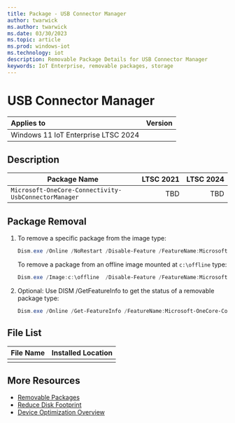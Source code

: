 ```yaml
---
title: Package - USB Connector Manager
author: twarwick
ms.author: twarwick
ms.date: 03/30/2023
ms.topic: article
ms.prod: windows-iot
ms.technology: iot
description: Removable Package Details for USB Connector Manager
keywords: IoT Enterprise, removable packages, storage
---
```


# USB Connector Manager

| Applies to   |  Version            |
|:-------------|:--------------------|
| Windows 11 IoT Enterprise LTSC 2024 | |

## Description

<fill in the blank>

| Package Name | LTSC&nbsp;2021 | LTSC&nbsp;2024  |
|--------------|---------------:|----------------:|
| `Microsoft-OneCore-Connectivity-UsbConnectorManager`  | TBD | TBD |

## Package Removal

1. To remove a specific package from the image type:

   ```powershell
   Dism.exe /Online /NoRestart /Disable-Feature /FeatureName:Microsoft-OneCore-Connectivity-UsbConnectorManager /PackageName:@Package
   ````

   To remove a package from an offline image mounted at `c:\offline` type:

   ```powershell
   Dism.exe /Image:c:\offline  /Disable-Feature /FeatureName:Microsoft-OneCore-Connectivity-UsbConnectorManager /PackageName:@Package
   ```

1. Optional: Use DISM /GetFeatureInfo to get the status of a removable package type:

   ```powershell
   Dism.exe /Online /Get-FeatureInfo /FeatureName:Microsoft-OneCore-Connectivity-UsbConnectorManager /PackageName:@Package
   ````

## File List

| File Name | Installed Location |
|-----------|--------------------|
| <fill in the blank>| <fill in the blank>  |

## More Resources

- [Removable Packages](/windows/iot/iot-enterprise/Optimize-Your-Device/Removable-Packages)
- [Reduce Disk Footprint](/windows/iot/iot-enterprise/Optimize-Your-Device/Reduce-Disk-Footprint)
- [Device Optimization Overview](/windows/iot/iot-enterprise/Optimize-Your-Device/Overview)

